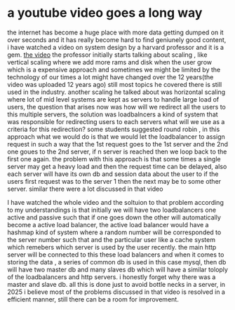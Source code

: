 # a youtube video goes a long way
the internet has become a huge place with more data getting dumped on it over seconds and it has really become hard to find geniunely good content, i have watched a video on system design by a harvard professor
and it is a gem. [the video](https://www.youtube.com/watch?v=-W9F__D3oY4) 
the professor initially starts talking about scaling , like vertical scaling where we add more rams and disk when the user grow which is a expensive approach and sometimes we might be limited by the technology of our times
a lot might have changed over the 12 years(the video was uploaded 12 years ago) still most topics he covered there is still used in the industry. another scaling he talked about was horizontal scaling where
lot of mid level systems are kept as servers to handle large load of users,
the question that arises now was how will we redirect all the users to this multiple servers, the solution was loadbalncers a kind of system that was responsible for redirecting users to each servers
what will we use as a criteria for this redirection? some students suggested round robin , in this approach what we would do is that we would let the loadbalancer to assign request in such a way that 
the 1st request goes to the 1st server and the 2nd one goues to the 2nd server, if n server is reached then we loop back to the first one again. the problem with this approach is that some times a single server
may get a heavy load and then the request time can be delayed, also each server will have its own db and session data about the user to if the users first request was to the server 1 then the next may be to some other server.
similar there were a lot discussed in that video

I have watched the whole video and the soltuion to that problem according to my understandings is that initially we will have two loadbalancers one active and passive such that if one goes down the 
other will automatically become a active load balancer, the active load balancer would have a hashmap kind of system where a random number will be corresponded to the server number such that and the particular user
like a cache system which remebers which server is used by the user recently. the main http server will be connected to this these load balancers and when it comes to storing the data , a series of common db is used in this case mysql, then db will have two master db and many slaves db which will have a similar toloply of the loadbalancers and http servers. i honestly forget why there was a master and slave db.
all this is done just to avoid bottle necks in a server, in 2025 i believe most of the problems discussed in that video is resolved in a efficient manner, still there can be a room for improvement. 

